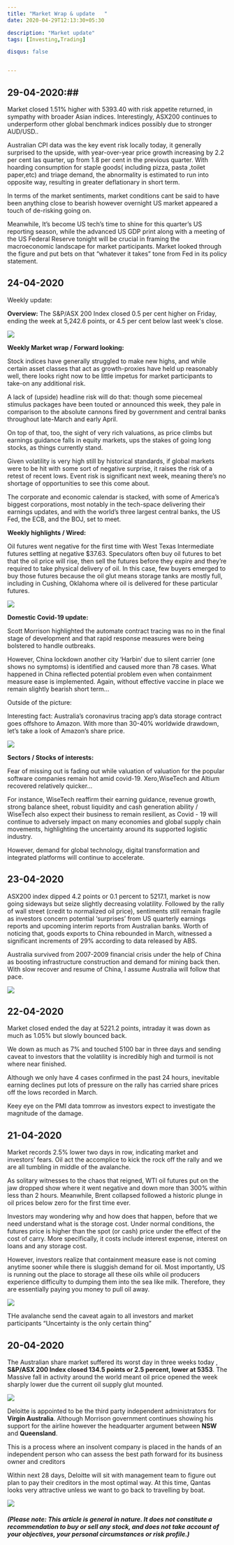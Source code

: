 ```yaml
---
title: "Market Wrap & update   "
date: 2020-04-29T12:13:30+05:30

description: "Market update"
tags: [Investing,Trading]

disqus: false 


---
```

## 29-04-2020:## 

Market closed 1.51% higher with 5393.40 with risk appetite returned, in sympathy with broader Asian indices. Interestingly, ASX200 continues to underperform other global benchmark indices possibly due to stronger AUD/USD..   

Australian CPI data was the key event risk locally today, it generally surprised to the upside, with year-over-year price growth increasing by 2.2 per cent las quarter, up from 1.8 per cent in the previous quarter. With hoarding consumption for staple goods( including pizza, pasta ,toilet paper,etc) and triage demand, the abnormality is estimated to run into opposite way, resulting in greater deflationary in short term.

In terms of the market sentiments, market conditions cant be said to have been anything close to bearish however overnight US market appeared a touch of de-risking going on.

Meanwhile, It’s become US tech’s time to shine for this quarter’s US reporting season, while the advanced US GDP print along with a meeting of the US Federal Reserve tonight will be crucial in framing the macroeconomic landscape for market participants. Market looked through the figure and put bets on that “whatever it takes” tone from Fed in its policy statement.



## 24-04-2020 ##

Weekly update:

**Overview:**
The S&P/ASX 200 Index closed 0.5 per cent higher on Friday, ending the week at 5,242.6 points, or 4.5 per cent below last week's close.

![](/images/MW24042_01.png)

**Weekly Market wrap / Forward looking:**

Stock indices have generally struggled to make new highs, and while certain asset classes that act as growth-proxies have held up reasonably well, there looks right now to be little impetus for market participants to take-on any additional risk.

A lack of (upside) headline risk will do that: though some piecemeal stimulus packages have been touted or announced this week, they pale in comparison to the absolute cannons fired by government and central banks throughout late-March and early April.

 On top of that, too, the sight of very rich valuations, as price climbs but earnings guidance falls in equity markets, ups the stakes of going long stocks, as things currently stand.

Given volatility is very high still by historical standards, if global markets were to be hit with some sort of negative surprise, it raises the risk of a retest of recent lows. Event risk is significant next week, meaning there’s no shortage of opportunities to see this come about. 

The corporate and economic calendar is stacked, with some of America’s biggest corporations, most notably in the tech-space delivering their earnings updates, and with the world’s three largest central banks, the US Fed, the ECB, and the BOJ, set to meet. 

**Weekly highlights / Wired:**

Oil futures went negative for the first time with West Texas Intermediate futures settling at negative $37.63. Speculators often buy oil futures to bet that the oil price will rise, then sell the futures before they expire and they’re required to take physical delivery of oil. In this case, few buyers emerged to buy those futures because the oil glut means storage tanks are mostly full, including in Cushing, Oklahoma where oil is delivered for these particular futures.

![](/images/MW24042_03.png)


**Domestic Covid-19 update:**

Scott Morrison highlighted the automate contract tracing was no in the final stage of development and that rapid response measures were being bolstered to handle outbreaks.

However, China lockdown another city ‘Harbin’ due to silent carrier (one shows no symptoms) is identified and caused more than 78 cases. What happened in China reflected potential problem even when containment measure ease is implemented. Again, without effective vaccine in place we remain slightly bearish short term…  

Outside of the picture:

Interesting fact: Australia’s coronavirus tracing app’s data storage contract goes offshore to Amazon. With more than 30-40% worldwide drawdown, let’s take a look of Amazon’s share price.

![](/images/MW24042_02.png)


**Sectors / Stocks of interests:**

Fear of missing out is fading out while valuation of valuation for the popular software companies remain hot amid covid-19. Xero,WiseTech and Altium recovered relatively quicker… 

For instance, WiseTech reaffirm their earning guidance, revenue growth, strong balance sheet, robust liquidity and cash generation ability / WiseTech also expect their business to remain resilient, as Covid - 19 will continue to adversely impact on many economies and global supply chain movements, highlighting the uncertainty around its supported logistic industry.

 However, demand for global technology, digital transformation and integrated platforms will continue to accelerate.


## 23-04-2020 ## 

ASX200 index dipped 4.2 points or 0.1 percent to 5217.1, market is now going sideways but seize slightly decreasing volatility. Followed by the rally of wall street (credit to normalized oil price), sentiments still remain fragile as investors concern potential ‘surprises’ from US quarterly earnings reports and upcoming interim reports from Australian banks.
Worth of noticing that, goods exports to China rebounded in March, witnessed a significant increments of 29% according to data released by ABS. 


Australia survived from 2007-2009 financial crisis under the help of China as boosting infrastructure construction and demand for mining back then. With slow recover and resume of China, I assume Australia will follow that pace. 

![](/images/MW23042.png)




## 22-04-2020 ## 

Market  closed ended the day at 5221.2 points, intraday it was down as much as 1.05% but slowly bounced back.

We down as much as 7% and touched 5100 bar in three days and sending caveat to investors that the volatility is incredibly high and turmoil is not where near finished. 

Although  we only have 4 cases confirmed in the past 24 hours, inevitable earning declines put lots of pressure on the rally has carried share prices off the lows recorded in March.

Keey eye on the PMI data tomrrow as investors expect to investigate the magnitude of the damage.

## 21-04-2020 ## 

Market records 2.5% lower two days in row, indicating market and investors’ fears. Oil act the accomplice to kick the rock off the rally and we are all tumbling in middle of the avalanche.

As solitary witnesses to the chaos that reigned, WTI oil futures put on the jaw dropped show where it went negative and down more than 300% within less than 2 hours. Meanwhile, Brent collapsed  followed a historic plunge in oil prices below zero for the first time ever. 

Investors may wondering why and how does that happen, before that we need understand what is the storage cost. Under normal conditions, the futures price is higher than the spot (or cash) price under the effect of the cost of carry. More specifically, it costs include interest expense, interest on loans and any storage cost. 

However, investors realize that containment measure ease is not coming anytime sooner while there is sluggish demand for oil. Most importantly, US is running out the place to storage all these oils while oil producers experience difficulty to dumping them into the sea like milk. Therefore, they are essentially paying you money to pull oil away.

![](/images/MW2104.png)


THe avalanche send the caveat again to all investors and market participants “Uncertainty is the only certain thing” 





## 20-04-2020 ## 

The Australian share market suffered its worst day in three weeks today , **S&P/ASX 200 Index closed 134.5 points or 2.5 percent, lower at 5353**. The Massive fall in activity around the world meant oil price opened the week sharply lower due the current oil supply glut mounted.

![](/images/MW2004.png)
 

Deloitte is appointed to be the third party independent administrators for **Virgin Australia**. Although Morrison government continues showing his support for the airline however the headquarter argument between **NSW** and **Queensland**.

This is a process where an insolvent company is placed in the hands of an independent person who can assess the best path forward for its business owner and creditors

Within next 28 days, Deloitte will sit with management team to figure out plan to pay their creditors in the most optimal way. At this time, Qantas looks very attractive unless we want to go back to travelling by boat.

![](/images/MW20042.png)
 

##### (Please note: This article is general in nature. It does not constitute a recommendation to buy or sell any stock, and does not take account of your objectives, your personal circumstances or risk profile.) #####
